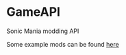 # GameAPI
Sonic Mania modding API

Some example mods can be found [here](https://github.com/Rubberduckycooly/RSDKv5-Example-Mods)
